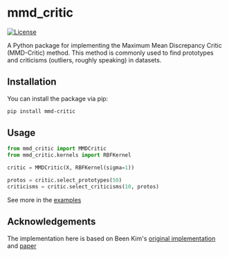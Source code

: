 # mmd_critic

[![License](https://img.shields.io/badge/license-MIT-blue.svg)](https://github.com/yourusername/mmd-critic/blob/main/LICENSE)

A Python package for implementing the Maximum Mean Discrepancy Critic (MMD-Critic) method. This method is commonly used to find prototypes and criticisms (outliers, roughly speaking) in datasets.

## Installation

You can install the package via pip:

```bash
pip install mmd-critic
```

## Usage

```python
from mmd_critic import MMDCritic
from mmd_critic.kernels import RBFKernel

critic = MMDCritic(X, RBFKernel(sigma=1))

protos = critic.select_prototypes(50)
criticisms = critic.select_criticisms(10, protos)
```

See more in the [examples](https://github.com/PhysBoom/mmd_critic/tree/main/examples)

## Acknowledgements

The implementation here is based on Been Kim's [original implementation](https://github.com/BeenKim/MMD-critic/tree/master) and [paper](https://papers.nips.cc/paper_files/paper/2016/hash/5680522b8e2bb01943234bce7bf84534-Abstract.html)